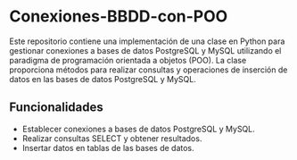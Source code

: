 # Conexiones-BBDD-con-POO

Este repositorio contiene una implementación de una clase en Python para gestionar conexiones a bases de datos PostgreSQL y MySQL utilizando el paradigma de programación orientada a objetos (POO). La clase proporciona métodos para realizar consultas y operaciones de inserción de datos en las bases de datos PostgreSQL y MySQL.

## Funcionalidades

- Establecer conexiones a bases de datos PostgreSQL y MySQL.
- Realizar consultas SELECT y obtener resultados.
- Insertar datos en tablas de las bases de datos.
